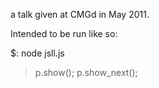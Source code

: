 a talk given at CMGd in May 2011.

Intended to be run like so:

$: node jsll.js
> p.show();
> p.show_next();
